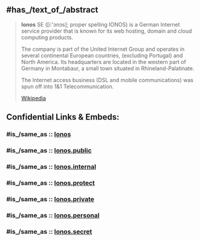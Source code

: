 

## #has_/text_of_/abstract 

> **Ionos** SE ([iː'ɔnɔs]; proper spelling IONOS) is a German Internet service provider 
> that is known for its web hosting, domain and cloud computing products. 
> 
> The company is part of the United Internet Group 
> and operates in several continental European countries, (excluding Portugal) and North America. 
> Its headquarters are located in the western part of Germany in Montabaur, 
> a small town situated in Rhineland-Palatinate.
>
> The Internet access business (DSL and mobile communications) 
> was spun off into 1&1 Telecommunication.
>
> [Wikipedia](https://en.wikipedia.org/wiki/Ionos) 


## Confidential Links & Embeds: 

### #is_/same_as :: [Ionos](Ionos.md) 

### #is_/same_as :: [Ionos.public](/_public/Society/Economics/Business/Business-Entity/IT~Company/ISP(Internet-Service_provider)/Ionos.public.md) 

### #is_/same_as :: [Ionos.internal](/_internal/Society/Economics/Business/Business-Entity/IT~Company/ISP(Internet-Service_provider)/Ionos.internal.md) 

### #is_/same_as :: [Ionos.protect](/_protect/Society/Economics/Business/Business-Entity/IT~Company/ISP(Internet-Service_provider)/Ionos.protect.md) 

### #is_/same_as :: [Ionos.private](/_private/Society/Economics/Business/Business-Entity/IT~Company/ISP(Internet-Service_provider)/Ionos.private.md) 

### #is_/same_as :: [Ionos.personal](/_personal/Society/Economics/Business/Business-Entity/IT~Company/ISP(Internet-Service_provider)/Ionos.personal.md) 

### #is_/same_as :: [Ionos.secret](/_secret/Society/Economics/Business/Business-Entity/IT~Company/ISP(Internet-Service_provider)/Ionos.secret.md)

